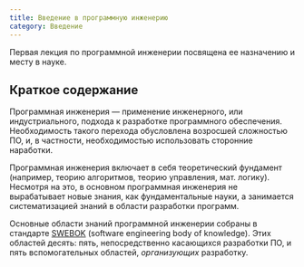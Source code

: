 ```yaml
---
title: Введение в программную инженерию
category: Введение
---
```


Первая лекция по программной инженерии посвящена ее назначению и месту в науке.

## Краткое содержание

Программная инженерия — применение инженерного, или индустриального, подхода к разработке программного обеспечения. 
Необходимость такого перехода обусловлена возросшей сложностью ПО, и, в частности, 
необходимостью использовать сторонние наработки.

Программная инженерия включает в себя теоретический фундамент (например, теорию алгоритмов, 
теорию управления, мат. логику). Несмотря на это, в основном программная инженерия не вырабатывает новые знания, 
как фундаментальные науки, а занимается систематизацией знаний в области разработки программ.

Основные области знаний программной инженерии собраны в стандарте [SWEBOK][1] (software engineering body of knowledge). 
Этих областей десять: пять, непосредственно касающихся разработки ПО, 
и пять вспомогательных областей, *организующих* разработку.

[1]: https://en.wikipedia.org/wiki/SWEBOK
